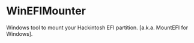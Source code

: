 # WinEFIMounter
Windows tool to mount your Hackintosh EFI partition.
[a.k.a. MountEFI for Windows].
